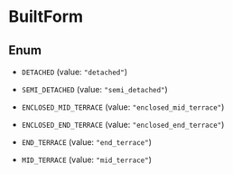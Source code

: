 

# BuiltForm

## Enum


* `DETACHED` (value: `"detached"`)

* `SEMI_DETACHED` (value: `"semi_detached"`)

* `ENCLOSED_MID_TERRACE` (value: `"enclosed_mid_terrace"`)

* `ENCLOSED_END_TERRACE` (value: `"enclosed_end_terrace"`)

* `END_TERRACE` (value: `"end_terrace"`)

* `MID_TERRACE` (value: `"mid_terrace"`)



